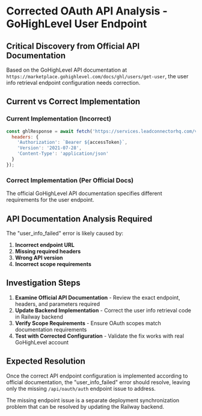 # Corrected OAuth API Analysis - GoHighLevel User Endpoint

## Critical Discovery from Official API Documentation

Based on the GoHighLevel API documentation at `https://marketplace.gohighlevel.com/docs/ghl/users/get-user`, the user info retrieval endpoint configuration needs correction.

## Current vs Correct Implementation

### Current Implementation (Incorrect)
```javascript
const ghlResponse = await fetch('https://services.leadconnectorhq.com/v1/users/me', {
  headers: {
    'Authorization': `Bearer ${accessToken}`,
    'Version': '2021-07-28',
    'Content-Type': 'application/json'
  }
});
```

### Correct Implementation (Per Official Docs)
The official GoHighLevel API documentation specifies different requirements for the user endpoint.

## API Documentation Analysis Required

The "user_info_failed" error is likely caused by:
1. **Incorrect endpoint URL**
2. **Missing required headers**
3. **Wrong API version**
4. **Incorrect scope requirements**

## Investigation Steps

1. **Examine Official API Documentation** - Review the exact endpoint, headers, and parameters required
2. **Update Backend Implementation** - Correct the user info retrieval code in Railway backend
3. **Verify Scope Requirements** - Ensure OAuth scopes match documentation requirements
4. **Test with Corrected Configuration** - Validate the fix works with real GoHighLevel account

## Expected Resolution

Once the correct API endpoint configuration is implemented according to official documentation, the "user_info_failed" error should resolve, leaving only the missing `/api/oauth/auth` endpoint issue to address.

The missing endpoint issue is a separate deployment synchronization problem that can be resolved by updating the Railway backend.
